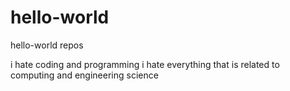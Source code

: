 # hello-world
hello-world repos

i hate coding and programming 
i hate everything that is related to computing and engineering science
